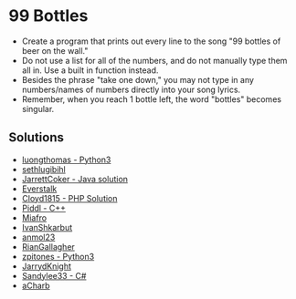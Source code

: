 # 99 Bottles
- Create a program that prints out every line to the song "99 bottles of beer on the wall."
- Do not use a list for all of the numbers, and do not manually type them all in. Use a built in function instead.
- Besides the phrase "take one down," you may not type in any numbers/names of numbers directly into your song lyrics.
- Remember, when you reach 1 bottle left, the word "bottles" becomes singular.

## Solutions
- [luongthomas - Python3](https://github.com/luongthomas/Python-Mini-Projects/blob/master/99%20Bottles/99bottles.py)
- [sethlugibihl](https://github.com/sethlugibihl/BeginnerProjectSolutions/blob/master/99Bottles.py)
- [JarrettCoker - Java solution](https://github.com/JarrettCoker/Beginner-Projects/blob/master/projects/Solutions/Bottles.java)
- [Everstalk](https://github.com/Everstalk/BP/blob/master/99%20Bottles.py)
- [Cloyd1815 - PHP Solution](https://github.com/cloyd1815/bottles/blob/master/99-botles.php)
- [Piddl - C++](https://github.com/piddl/randomprojects/blob/master/99-bottles.cpp)
- [Miafro](https://github.com/miafro/Python-Beginner-Projects/blob/master/99-bottles.py)
- [IvanShkarbut](https://github.com/IvanShkarbut/Solution-for-99-bottles/blob/master/bottles.py)
- [anmol23](https://github.com/anmol23/beginner/blob/master/99%20Bottles%20C%2B%2B)
- [RianGallagher](https://github.com/RianGallagher/Beginner-projects-solutions/blob/master/99bottles.py)
- [zpitones - Python3](https://github.com/zpitones/beginner-projects/blob/master/projects/Solutions/99-bottles.py)
- [JarrydKnight](https://github.com/Jknight85/99Bottles/blob/master/99Bottles/99Bottles.cpp)
- [Sandylee33 - C#](https://github.com/Sandylee33/99-bottles-of-beer/blob/master/99_bottles_of_beer_CSharp/Program.cs)
- [aCharb](https://github.com/acharb/99BottlesBeer/tree/master/99BottlesBeer)
